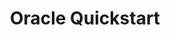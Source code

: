 ---
title: Oracle Quickstart
menu:
  docs_{{ .version }}:
    identifier: guides-oracle-quickstart
    name: Quickstart
    parent: guides-oracle
    weight: 15
menu_name: docs_{{ .version }}
section_menu_id: guides
---